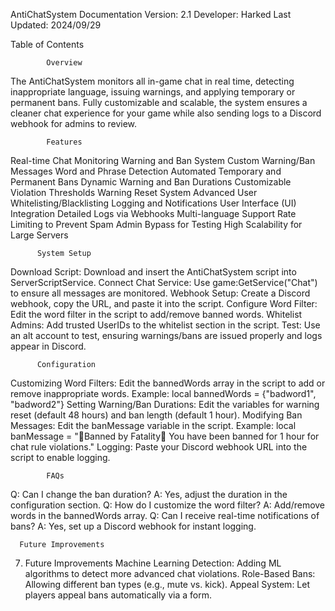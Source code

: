 AntiChatSystem Documentation
Version: 2.1
Developer: Harked
Last Updated: 2024/09/29

Table of Contents



            Overview
The AntiChatSystem monitors all in-game chat in real time, detecting inappropriate language, issuing warnings, and applying temporary or permanent bans. Fully customizable and scalable, the system ensures a cleaner chat experience for your game while also sending logs to a Discord webhook for admins to review.


            Features

Real-time Chat Monitoring
Warning and Ban System
Custom Warning/Ban Messages
Word and Phrase Detection
Automated Temporary and Permanent Bans
Dynamic Warning and Ban Durations
Customizable Violation Thresholds
Warning Reset System
Advanced User Whitelisting/Blacklisting
Logging and Notifications
User Interface (UI) Integration
Detailed Logs via Webhooks
Multi-language Support
Rate Limiting to Prevent Spam
Admin Bypass for Testing
High Scalability for Large Servers


          System Setup
Download Script: Download and insert the AntiChatSystem script into ServerScriptService.
Connect Chat Service: Use game:GetService("Chat") to ensure all messages are monitored.
Webhook Setup: Create a Discord webhook, copy the URL, and paste it into the script.
Configure Word Filter: Edit the word filter in the script to add/remove banned words.
Whitelist Admins: Add trusted UserIDs to the whitelist section in the script.
Test: Use an alt account to test, ensuring warnings/bans are issued properly and logs appear in Discord.



          Configuration

Customizing Word Filters: Edit the bannedWords array in the script to add or remove inappropriate words.
Example: local bannedWords = {"badword1", "badword2"}
Setting Warning/Ban Durations: Edit the variables for warning reset (default 48 hours) and ban length (default 1 hour).
Modifying Ban Messages: Edit the banMessage variable in the script.
Example: local banMessage = "🚫Banned by Fatality🚫 You have been banned for 1 hour for chat rule violations."
Logging: Paste your Discord webhook URL into the script to enable logging.


            FAQs
Q: Can I change the ban duration?
A: Yes, adjust the duration in the configuration section.
Q: How do I customize the word filter?
A: Add/remove words in the bannedWords array.
Q: Can I receive real-time notifications of bans?
A: Yes, set up a Discord webhook for instant logging.




      Future Improvements

7. Future Improvements
Machine Learning Detection: Adding ML algorithms to detect more advanced chat violations.
Role-Based Bans: Allowing different ban types (e.g., mute vs. kick).
Appeal System: Let players appeal bans automatically via a form.
